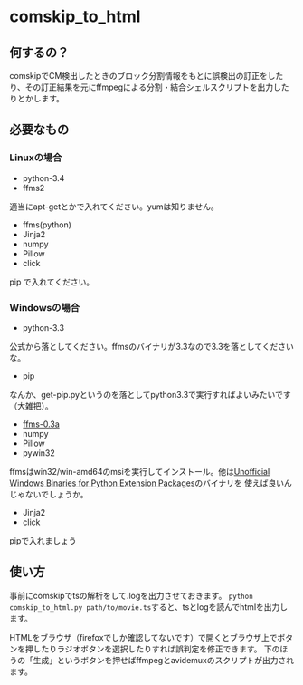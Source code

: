 # comskip_to_html

## 何するの？

comskipでCM検出したときのブロック分割情報をもとに誤検出の訂正をしたり、その訂正結果を元にffmpegによる分割・結合シェルスクリプトを出力したりとかします。

## 必要なもの

### Linuxの場合

* python-3.4
* ffms2

適当にapt-getとかで入れてください。yumは知りません。

* ffms(python)
* Jinja2
* numpy
* Pillow
* click

pip で入れてください。

### Windowsの場合

* python-3.3

公式から落としてください。ffmsのバイナリが3.3なので3.3を落としてくださいな。


* pip

なんか、get-pip.pyというのを落としてpython3.3で実行すればよいみたいです（大雑把）。

* [ffms-0.3a](https://bitbucket.org/spirit/ffms/downloads)
* numpy
* Pillow
* pywin32

ffmsはwin32/win-amd64のmsiを実行してインストール。他は[Unofficial Windows Binaries for Python Extension Packages](http://www.lfd.uci.edu/~gohlke/pythonlibs/)のバイナリを
使えば良いんじゃないでしょうか。

* Jinja2
* click

pipで入れましょう

## 使い方

事前にcomskipでtsの解析をして.logを出力させておきます。
`python comskip_to_html.py path/to/movie.ts`すると、tsとlogを読んでhtmlを出力します。

HTMLをブラウザ（firefoxでしか確認してないです）で開くとブラウザ上でボタンを押したりラジオボタンを選択したりすれば誤判定を修正できます。
下のほうの「生成」というボタンを押せばffmpegとavidemuxのスクリプトが出力されます。
